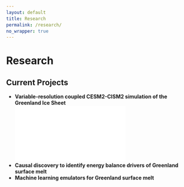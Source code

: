 ```yaml
---
layout: default
title: Research
permalink: /research/
no_wrapper: true
---
```


# Research

## Current Projects
- **Variable-resolution coupled CESM2-CISM2 simulation of the Greenland Ice Sheet**  
  ![ARCTIC grid](assets/img/grid-ARCTIC.pdf)  
- **Causal discovery to identify energy balance drivers of Greenland surface melt**  
- **Machine learning emulators for Greenland surface melt**
